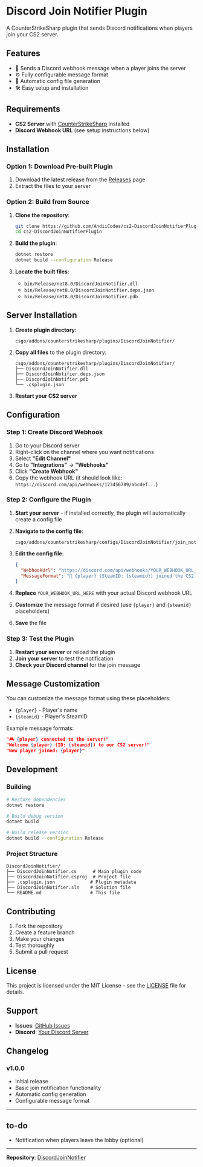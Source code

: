# Discord Join Notifier Plugin

A CounterStrikeSharp plugin that sends Discord notifications when players join your CS2 server.

## Features

- 🔔 Sends a Discord webhook message when a player joins the server
- ⚙️ Fully configurable message format
- 📁 Automatic config file generation
- 🛠️ Easy setup and installation

## Requirements

- **CS2 Server** with [CounterStrikeSharp](https://github.com/roflmuffin/CounterStrikeSharp) installed
- **Discord Webhook URL** (see setup instructions below)

## Installation

### Option 1: Download Pre-built Plugin

1. Download the latest release from the [Releases](https://github.com/AndiiCodes/cs2-DiscordJoinNotifierPlugin/releases) page
2. Extract the files to your server

### Option 2: Build from Source

1. **Clone the repository**:
   ```bash
   git clone https://github.com/AndiiCodes/cs2-DiscordJoinNotifierPlugin.git
   cd cs2-DiscordJoinNotifierPlugin
   ```

2. **Build the plugin**:
   ```bash
   dotnet restore
   dotnet build --configuration Release
   ```

3. **Locate the built files**:
   - `bin/Release/net8.0/DiscordJoinNotifier.dll`
   - `bin/Release/net8.0/DiscordJoinNotifier.deps.json`
   - `bin/Release/net8.0/DiscordJoinNotifier.pdb`

## Server Installation

1. **Create plugin directory**:
   ```
   csgo/addons/counterstrikesharp/plugins/DiscordJoinNotifier/
   ```

2. **Copy all files** to the plugin directory:
   ```
   csgo/addons/counterstrikesharp/plugins/DiscordJoinNotifier/
   ├── DiscordJoinNotifier.dll
   ├── DiscordJoinNotifier.deps.json
   ├── DiscordJoinNotifier.pdb
   └── .csplugin.json
   ```

3. **Restart your CS2 server**

## Configuration

### Step 1: Create Discord Webhook

1. Go to your Discord server
2. Right-click on the channel where you want notifications
3. Select **"Edit Channel"**
4. Go to **"Integrations"** → **"Webhooks"**
5. Click **"Create Webhook"**
6. Copy the webhook URL (it should look like: `https://discord.com/api/webhooks/123456789/abcdef...`)

### Step 2: Configure the Plugin

1. **Start your server** - if installed correctly, the plugin will automatically create a config file 
2. **Navigate to the config file**:
   ```
   csgo/addons/counterstrikesharp/configs/DiscordJoinNotifier/join_notifier_config.json
   ```

3. **Edit the config file**:
   ```json
   {
     "WebhookUrl": "https://discord.com/api/webhooks/YOUR_WEBHOOK_URL_HERE",
     "MessageFormat": "🔔 {player} (SteamID: {steamid}) joined the CS2 server."
   }
   ```

4. **Replace** `YOUR_WEBHOOK_URL_HERE` with your actual Discord webhook URL
5. **Customize** the message format if desired (use `{player}` and `{steamid}` placeholders)
6. **Save** the file

### Step 3: Test the Plugin

1. **Restart your server** or reload the plugin
2. **Join your server** to test the notification
3. **Check your Discord channel** for the join message

## Message Customization

You can customize the message format using these placeholders:

- `{player}` - Player's name
- `{steamid}` - Player's SteamID

Example message formats:
```json
"🎮 {player} connected to the server!"
"Welcome {player} (ID: {steamid}) to our CS2 server!"
"New player joined: {player}"
```



## Development

### Building

```bash
# Restore dependencies
dotnet restore

# Build debug version
dotnet build

# Build release version
dotnet build --configuration Release
```

### Project Structure

```
DiscordJoinNotifier/
├── DiscordJoinNotifier.cs      # Main plugin code
├── DiscordJoinNotifier.csproj  # Project file
├── .csplugin.json             # Plugin metadata
├── DiscordJoinNotifier.sln    # Solution file
└── README.md                  # This file
```

## Contributing

1. Fork the repository
2. Create a feature branch
3. Make your changes
4. Test thoroughly
5. Submit a pull request

## License

This project is licensed under the MIT License - see the [LICENSE](LICENSE) file for details.

## Support

- **Issues**: [GitHub Issues](https://github.com/AndiiCodes/cs2-DiscordJoinNotifierPlugin/issues)
- **Discord**: [Your Discord Server](https://discord.gg/hsFB2V32PK)

## Changelog

### v1.0.0
- Initial release
- Basic join notification functionality
- Automatic config generation
- Configurable message format

---

## to-do

- Notification when players leave the lobby (optional) 

---

 
**Repository**: [DiscordJoinNotifier](https://github.com/AndiiCodes/DiscordJoinNotifier)

